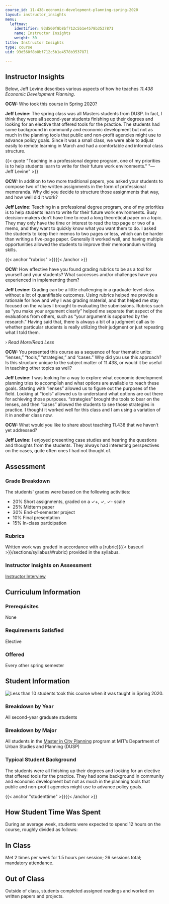 ```yaml
---
course_id: 11-438-economic-development-planning-spring-2020
layout: instructor_insights
menu:
  leftnav:
    identifier: 93d560f8b8bf712c5b1e4578b3537871
    name: Instructor Insights
    weight: 30
title: Instructor Insights
type: course
uid: 93d560f8b8bf712c5b1e4578b3537871

---
```


Instructor Insights
-------------------

Below, Jeff Levine describes various aspects of how he teaches _11.438 Economic Development Planning_.

**OCW:** Who took this course in Spring 2020?

**Jeff Levine:** The spring class was all Masters students from DUSP. In fact, I think they were all second-year students finishing up their degrees and looking for an elective that offered tools for the practice. The students had some background in community and economic development but not as much in the planning tools that public and non-profit agencies might use to advance policy goals. Since it was a small class, we were able to adjust easily to remote learning in March and had a comfortable and informal class structure.

{{< quote "Teaching in a professional degree program, one of my priorities is to help students learn to write for their future work environments." "— Jeff Levine" >}}

**OCW:** In addition to two more traditional papers, you asked your students to compose two of the written assignments in the form of professional memoranda. Why did you decide to structure those assignments that way, and how well did it work?

**Jeff Levine:** Teaching in a professional degree program, one of my priorities is to help students learn to write for their future work environments. Busy decision-makers don’t have time to read a long theoretical paper on a topic. They may only have the time or interest to read the top page or two of a memo, and they want to quickly know what you want them to do. I asked the students to keep their memos to two pages or less, which can be harder than writing a five-page paper. Generally it worked well, and having multiple opportunities allowed the students to improve their memorandum writing skills.

{{< anchor "rubrics" >}}{{< /anchor >}}

**OCW:** How effective have you found grading rubrics to be as a tool for yourself and your students? What successes and/or challenges have you experienced in implementing them?

**Jeff Levine:** Grading can be a little challenging in a graduate-level class without a lot of quantifiable outcomes. Using rubrics helped me provide a rationale for how and why I was grading material, and that helped me stay focused on the values I brought to evaluating the submissions. Rubrics such as “you make your argument clearly” helped me separate that aspect of the evaluations from others, such as “your argument is supported by the research.” Having said that, there is always a bit of a judgment call as to whether particular students is really utilizing their judgment or just repeating what I told them.

› _Read More/Read Less_

**OCW:** You presented this course as a sequence of four thematic units: “lenses,” “tools,” “strategies,” and “cases.” Why did you use this approach? Is this structure unique to the subject matter of 11.438, or would it be useful in teaching other topics as well?

**Jeff Levine:** I was looking for a way to explore what economic development planning tries to accomplish and what options are available to reach these goals. Starting with “lenses” allowed us to figure out the purposes of the field. Looking at “tools” allowed us to understand what options are out there for achieving those purposes. “strategies” brought the tools to bear on the lenses, and then “cases” allowed the students to see those strategies in practice. I thought it worked well for this class and I am using a variation of it in another class now.

**OCW:** What would you like to share about teaching 11.438 that we haven’t yet addressed?

**Jeff Levine:** I enjoyed presenting case studies and hearing the questions and thoughts from the students. They always had interesting perspectives on the cases, quite often ones I had not thought of.

Assessment
----------

### Grade Breakdown

The students' grades were based on the following activities:

- 20% Short assignments, graded on a ✓+, ✓, ✓- scale
- 25% Midterm paper
- 30% End-of-semester project
- 10% Final presentation
- 15% In-class participation

### Rubrics

Written work was graded in accordance with a [rubric]({{< baseurl >}}/sections/syllabus/#rubric) provided in the syllabus.

### Instructor Insights on Assessment

[Instructor Interview](./#rubrics)

Curriculum Information
----------------------

### Prerequisites

None

### Requirements Satisfied

Elective

### Offered

Every other spring semester

Student Information
-------------------

![Less than 10 students took this course when it was taught in Spring 2020.](/coursemedia/11-438-economic-development-planning-spring-2020/8ed1358bbd9b4dc32bea38b1b15b67cb_less-than-10.png)

### Breakdown by Year

All second-year graduate students

### Breakdown by Major

All students in the [Master in City Planning](https://dusp.mit.edu/degrees/masters) program at MIT’s Department of Urban Studies and Planning (DUSP)

### Typical Student Background

The students were all finishing up their degrees and looking for an elective that offered tools for the practice. They had some background in community and economic development but not as much in the planning tools that public and non-profit agencies might use to advance policy goals.

{{< anchor "studenttime" >}}{{< /anchor >}}

How Student Time Was Spent
--------------------------

During an average week, students were expected to spend 12 hours on the course, roughly divided as follows:

In Class
--------

Met 2 times per week for 1.5 hours per session; 26 sessions total; mandatory attendance.

Out of Class
------------

Outside of class, students completed assigned readings and worked on written papers and projects.